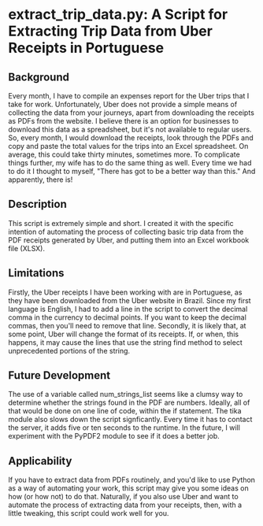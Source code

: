 # extract_trip_data.py: A Script for Extracting Trip Data from Uber Receipts in Portuguese

## Background

Every month, I have to compile an expenses report for the Uber trips that I take for work. Unfortunately, Uber does not provide a simple means of collecting the data from your journeys, apart from downloading the receipts as PDFs from the website. I believe there is an option for businesses to download this data as a spreadsheet, but it's not available to regular users.
So, every month, I would download the receipts, look through the PDFs and copy and paste the total values for the trips into an Excel spreadsheet. On average, this could take thirty minutes, sometimes more. To complicate things further, my wife has to do the same thing as well. Every time we had to do it I thought to myself, "There has got to be a better way than this." And apparently, there is!

## Description

This script is extremely simple and short. I created it with the specific intention of automating the process of collecting basic trip data from the PDF receipts generated by Uber, and putting them into an Excel workbook file (XLSX).

## Limitations

Firstly, the Uber receipts I have been working with are in Portuguese, as they have been downloaded from the Uber website in Brazil. Since my first language is English, I had to add a line in the script to convert the decimal comma in the currency to decimal points. If you want to keep the decimal commas, then you'll need to remove that line.
Secondly, it is likely that, at some point, Uber will change the format of its receipts. If, or when, this happens, it may cause the lines that use the string find method to select unprecedented portions of the string.

## Future Development

The use of a variable called num_strings_list seems like a clumsy way to determine whether the strings found in the PDF are numbers. Ideally, all of that would be done on one line of code, within the if statement.
The tika module also slows down the script signficantly. Every time it has to contact the server, it adds five or ten seconds to the runtime. In the future, I will experiment with the PyPDF2 module to see if it does a better job.

## Applicability

If you have to extract data from PDFs routinely, and you'd like to use Python as a way of automating your work, this script may give you some ideas on how (or how not) to do that. Naturally, if you also use Uber and want to automate the process of extracting data from your receipts, then, with a little tweaking, this script could work well for you.
